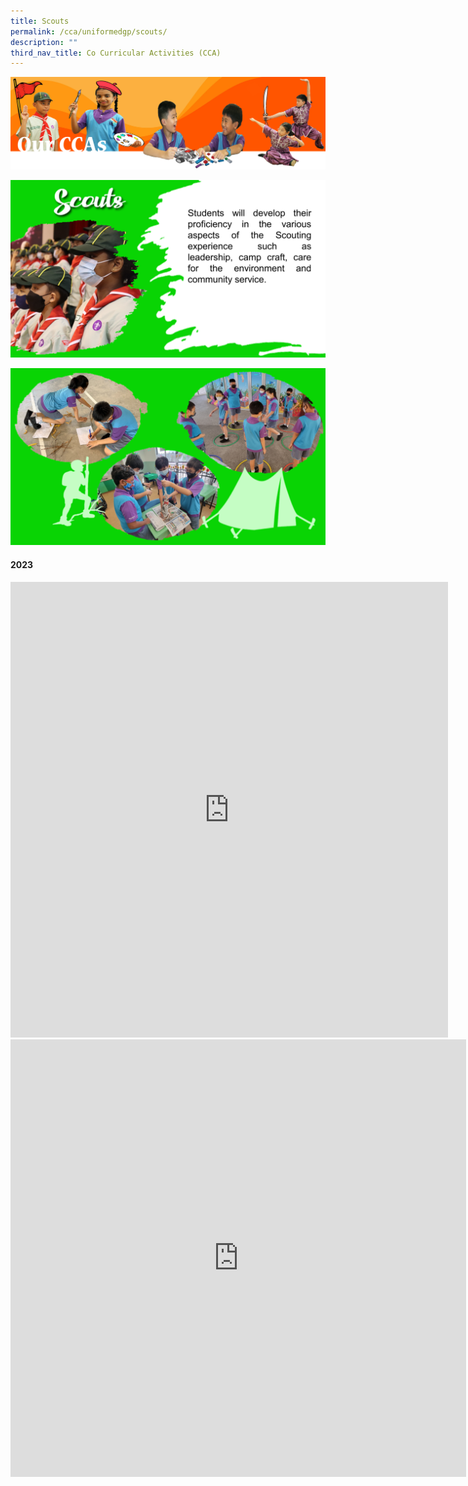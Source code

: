 ```yaml
---
title: Scouts
permalink: /cca/uniformedgp/scouts/
description: ""
third_nav_title: Co Curricular Activities (CCA)
---
```

![](/images/CCAbanner.png)

![](/images/CCA2022/CCA-Scouts-1.png)

![](/images/CCA2022/CCA-Scouts-2.png)

#### 2023

<iframe allowfullscreen="true" height="729" width="700" frameborder="0" src="https://docs.google.com/presentation/d/e/2PACX-1vTbHH4hqlJTSSv5XQ0GASolGyzhI1cx7RNi4aBqZiosviAf6cH4_IIAT5KAjGSHTg/embed?start=true&amp;loop=true&amp;delayms=3000"></iframe>
<iframe title="scouts.mp4" allowfullscreen="" allow="autoplay; fullscreen; picture-in-picture" frameborder="0" height="700" width="729" src="https://player.vimeo.com/video/801837519?h=042a006d0d&amp;badge=0&amp;autopause=0&amp;player_id=0&amp;app_id=58479"></iframe>
